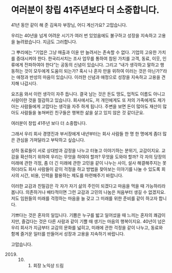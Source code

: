 # 여러분이 창립 41주년보다 더 소중합니다. 

41년 동안 같이 해 준 김옥자 부장님, 어디 계신가요? 고맙습니다. 

우리는 40년을 넘게 어려운 시기가 여러 번 있었음에도 불구하고 성장을 지속하고 고용을 늘려왔습니다. 지금도 그러합니다. 

그 뿌리에는 “기업은 그냥 매출과 이윤 만 늘려서는 존속할 수 없다. 기업의 고유한 가치를 증대시켜야 한다. 한국리서치는 조사 업무를 통하여 참된 가치를 고객, 동료, 이웃, 인류에게 전파하여야 한다”는 공동의 신념이 있습니다. 그리고 “내가 생각하고 말하고 행동하는 것이 모두에게 도움이 되는가? 혹시 나 혼자 만을 위하여 이러는 것은 아닌가?’라는 애정과 반성의 마음이 있습니다. 이러한 신념과 애정으로 성장을 지속하고 고용을 견지해 나갑시다.  

요즈음 와서 이런 생각이 자주 듭니다. 결국 남는 것은 돈도 땅도, 업적도 이름도 아니고 사람이란 것을 절감하고 있습니다. 회사에서도, 저 개인에게도 또 저의 가족에게도 제가 아는 사람들에게 고맙다는 생각을 자주 하게 됩니다. 주변을 보면 돈이 많아도 재산이 많아도 사람들을 놓쳐버린 친구들은 행복한 삶을 살고 있지 않은 것 같더군요.   

여러분이 창립 41주년 보다 더 소중합니다. 

그래서 우리 회사 경영진과 부서장에게 내년부터는 회사 사람들 한 명 한 명에게 좀더 많은 관심을 가져달라고 부탁하고 싶습니다.  

상하 동료들이 서로 상대방과 감정을 나누고 터놓고 이야기하는 분위기, 교감이지요. 교감을 확산하기 위하여 우리는 무엇을 하여야 할까? 무엇을 도와야 할까? 각 자의 당장의 미래에 관한 걱정, 좀 더 긴 미래에 관한 고민을 같이 나누는 사이, 설사 해결해주지는 못하더라도 회사 사람들이 같이 걱정을 하고 방법을 찾아보는 이야기를 나눌 수 있도록 회사의 시간, 비용, 인력을 활용하는 제도를 마련해주기 바랍니다.  

이러한 교감과 친밀감은 각 자가 자기 삶의 주인이 되겠다고 마음을 먹을 때 가능하리라 봅니다. 의존하거나 배타적이면 그런 교감과 고민의 나눔은 처음부터 생길 수 없겠지요. 
저도 임원들의 미래를 걱정하는 마음을 늘 갖고 그 미래를 위한 준비를 같이 하고자 합니다. 

기쁘다는 것은 혼자의 일입니다. 기쁨은 누구를 밟고 일어섰을 때 느끼는 혼자의 쾌감이지만, 즐겁다는 것은 다른 사람과 같이 기쁠 때 생기는 마음의 행복이지요. 40년이 넘은 우리 회사가 지금부터 교감의 문화를 넓히고, 미래에 관한 걱정을 같이 나누고, 동료와 함께 즐거운 일터를 만들어서 성장과 고용을 지속하기 바랍니다. 

고맙습니다.  

2019. 10. 1. 회장 노익상 드림 
